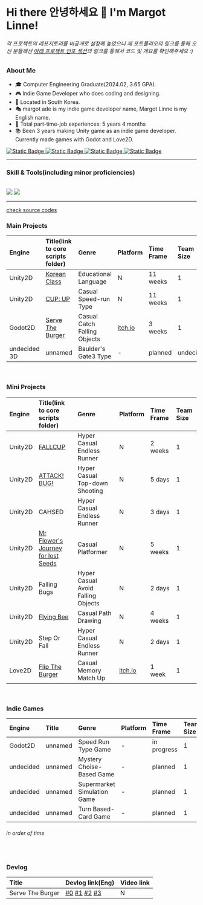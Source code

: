 # Hi there 안녕하세요 👋 I'm Margot Linne!

###### 각 프로젝트의 레포지토리를 비공개로 설정해 놓았으니 제 포트폴리오의 링크를 통해 오신 분들께선 [아래 프로젝트 인포 섹션](#projects)의 링크를 통해서 코드 및 개요를 확인해주세요 :)

### About Me
- 🎓 Computer Engineering Graduate(2024.02, 3.65 GPA).
- 🎮 Indie Game Developer who does coding and designing.
- 📍 Located in South Korea.
- 🎭 margot ade is my indie game developer name, Margot Linne is my English name.
- 💼 Total part-time-job experiences: 5 years 4 months
- 📚 Been 3 years making Unity game as an indie game developer. Currently made games with Godot and Love2D.

<div>
  <a href="mailto:m.linnedev@gmail.com">
    <img alt="Static Badge" src="https://img.shields.io/badge/GMail-0?style=for-the-badge&logo=GMail&color=skyblue">
  </a>
  <a href="https://margotlinne.itch.io/">
    <img alt="Static Badge" src="https://img.shields.io/badge/Itch.io-0?style=for-the-badge&logo=Itch.io&color=beige">
  </a>
  <a href="https://www.youtube.com/channel/UCVz1upC0vpTMcWGpHT4CGBw">
    <img alt="Static Badge" src="https://img.shields.io/badge/Channel-0?style=for-the-badge&logo=YouTube&color=red">
  </a>
  <a href="https://margotlinne.github.io">
    <img alt="Static Badge" src="https://img.shields.io/badge/Portfolio-0?style=for-the-badge&color=yellow">
  </a>
</div> 

---

### Skill & Tools(including minor proficiencies)

<br>

<img src="https://skillicons.dev/icons?i=c,cpp,cs,python,js,html,css,lua /">
<img src ="https://skillicons.dev/icons?i=unity,godot,androidstudio,github,visualstudio,vscode,mysql /"> 

---

<a href="">check source codes</a>

### Main Projects 

Engine | Title(link to core scripts folder) | Genre | Platform | Time Frame | Team Size
:-----|:------|:------|:------ |:------ |:------
Unity2D | <a href="https://github.com/margotlinne/Projects-SouceCode/tree/main/Unity2D/Korean%20Class">Korean Class</a> | Educational Language | N | 11 weeks | 1
Unity2D | <a href="https://github.com/margotlinne/Projects-SouceCode/tree/main/Unity2D/CUP%20UP">CUP: UP</a> | Casual Speed-run Type | N | 11 weeks | 1
Godot2D | <a href="https://github.com/margotlinne/Projects-SouceCode/tree/main/Godot2D/Serve%20The%20Burger">Serve The Burger</a> | Casual Catch Falling Objects | <a href="https://margotlinne.itch.io/serve-the-burger">itch.io</a> | 3 weeks | 1
undecided 3D | unnamed | Baulder's Gate3 Type | - | planned | undecided

<br>

### Mini Projects 

Engine | Title(link to core scripts folder) | Genre | Platform | Time Frame | Team Size
:-----|:------|:------|:------ |:------ |:------
Unity2D | <a href="https://github.com/margotlinne/Projects-SouceCode/tree/main/Unity2D/FALLCUP">FALLCUP</a> | Hyper Casual Endless Runner | N | 2 weeks | 1
Unity2D | <a href="https://github.com/margotlinne/Projects-SouceCode/tree/main/Unity2D/ATTACK!BUG!">ATTACK! BUG!</a> | Hyper Casual Top-down Shooting | N | 5 days | 1
Unity2D | CAHSED | Hyper Casual Endless Runner | N | 3 days | 1
Unity2D | <a href="https://github.com/margotlinne/Projects-SouceCode/tree/main/Unity2D/Mr%20Flowers%20Journey">Mr Flower's Journey for lost Seeds</a> | Casual Platformer | N | 5 weeks | 1
Unity2D | Falling Bugs | Hyper Casual Avoid Falling Objects | N | 2 days | 1
Unity2D | <a href="https://github.com/margotlinne/Projects-SouceCode/tree/main/Unity2D/Flying%20Bee">Flying Bee</a> | Casual Path Drawing | N | 4 weeks | 1
Unity2D | Step Or Fall | Hyper Casual Endless Runner | N | 2 days | 1 
Love2D | <a href="https://github.com/margotlinne/Projects-SouceCode/tree/main/Love2D">Flip The Burger</a> | Casual Memory Match Up | <a href="https://margotlinne.itch.io/flip-the-burger">itch.io</a> | 1 week | 1

<br>

### Indie Games

Engine | Title | Genre | Platform | Time Frame | Team Size
:-----|:------|:------|:------ |:------ |:------
Godot2D | unnamed | Speed Run Type Game | - | in progress | 1
undecided | unnamed | Mystery Choise-Based Game| - | planned | 1
undecided | unnamed | Supermarket Simulation Game | - | planned | 1
undecided | unnamed | Turn Based-Card Game | - | planned | 1


###### in order of time

<br>

### Devlog 

Title | Devlog link(Eng) | Video link
:---|:--- |:---
Serve The Burger | <a href="https://gist.github.com/margotlinne/782c8d18b28444897baced896417e81f">#0</a>   <a href="https://gist.github.com/margotlinne/4b5d80b0341920e9a5b5e58a02817b6f">#1</a>   <a href="https://gist.github.com/margotlinne/fe4f2a67f747779679b4a2f2fd6690c4">#2</a>   <a href="https://gist.github.com/margotlinne/ef56bef5766a691a145b32d042c3f749">#3</a>   | N





<!--
**kookugang/kookugang** is a ✨ _special_ ✨ repository because its `README.md` (this file) appears on your GitHub profile.

Here are some ideas to get you started:

- 🔭 I’m currently working on ...
- 🌱 I’m currently learning ...
- 👯 I’m looking to collaborate on ...
- 🤔 I’m looking for help with ...
- 💬 Ask me about ...
- 📫 How to reach me: ...
- 😄 Pronouns: ...
- ⚡ Fun fact: ...
-->
